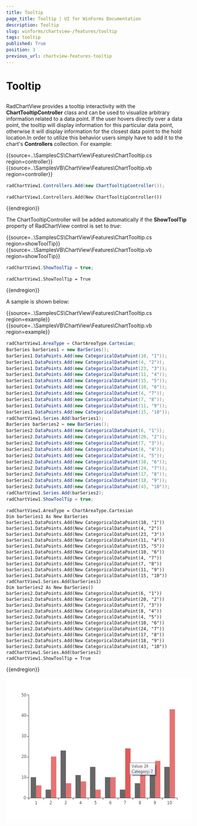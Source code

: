 ```yaml
---
title: Tooltip
page_title: Tooltip | UI for WinForms Documentation
description: Tooltip
slug: winforms/chartview-/features/tooltip
tags: tooltip
published: True
position: 3
previous_url: chartview-features-tooltip
---
```


# Tooltip



## 

RadChartView provides a tooltip interactivity  with the __ChartTooltipController__ class and can be used to visualize arbitrary information related to a data point. If the user hovers directly over a data point, the tooltip will display information for this particular data point, otherwise it will display information for the closest data point to the hold location.In order to utilize this behavior users simply have to add it to the chart's __Controllers__ collection. For example: 

{{source=..\SamplesCS\ChartView\Features\ChartTooltip.cs region=controller}} 
{{source=..\SamplesVB\ChartView\Features\ChartTooltip.vb region=controller}} 

````C#
radChartView1.Controllers.Add(new ChartTooltipController());

````
````VB.NET
radChartView1.Controllers.Add(New ChartTooltipController())

````

{{endregion}} 




The ChartTooltipController will be added automatically if the __ShowToolTip__ property of RadChartView control is set to *true*: 

{{source=..\SamplesCS\ChartView\Features\ChartTooltip.cs region=showToolTip}} 
{{source=..\SamplesVB\ChartView\Features\ChartTooltip.vb region=showToolTip}} 

````C#
radChartView1.ShowToolTip = true;

````
````VB.NET
radChartView1.ShowToolTip = True

````

{{endregion}} 




A sample is shown below: 

{{source=..\SamplesCS\ChartView\Features\ChartTooltip.cs region=example}} 
{{source=..\SamplesVB\ChartView\Features\ChartTooltip.vb region=example}} 

````C#
radChartView1.AreaType = ChartAreaType.Cartesian;
BarSeries barSeries1 = new BarSeries();
barSeries1.DataPoints.Add(new CategoricalDataPoint(10, "1"));
barSeries1.DataPoints.Add(new CategoricalDataPoint(4, "2"));
barSeries1.DataPoints.Add(new CategoricalDataPoint(23, "3"));
barSeries1.DataPoints.Add(new CategoricalDataPoint(11, "4"));
barSeries1.DataPoints.Add(new CategoricalDataPoint(15, "5"));
barSeries1.DataPoints.Add(new CategoricalDataPoint(10, "6"));
barSeries1.DataPoints.Add(new CategoricalDataPoint(4, "7"));
barSeries1.DataPoints.Add(new CategoricalDataPoint(7, "8"));
barSeries1.DataPoints.Add(new CategoricalDataPoint(11, "9"));
barSeries1.DataPoints.Add(new CategoricalDataPoint(15, "10"));
radChartView1.Series.Add(barSeries1);
BarSeries barSeries2 = new BarSeries();
barSeries2.DataPoints.Add(new CategoricalDataPoint(6, "1"));
barSeries2.DataPoints.Add(new CategoricalDataPoint(20, "2"));
barSeries2.DataPoints.Add(new CategoricalDataPoint(7, "3"));
barSeries2.DataPoints.Add(new CategoricalDataPoint(8, "4"));
barSeries2.DataPoints.Add(new CategoricalDataPoint(4, "5"));
barSeries2.DataPoints.Add(new CategoricalDataPoint(10, "6"));
barSeries2.DataPoints.Add(new CategoricalDataPoint(24, "7"));
barSeries2.DataPoints.Add(new CategoricalDataPoint(17, "8"));
barSeries2.DataPoints.Add(new CategoricalDataPoint(18, "9"));
barSeries2.DataPoints.Add(new CategoricalDataPoint(43, "10"));
radChartView1.Series.Add(barSeries2);
radChartView1.ShowToolTip = true;

````
````VB.NET
radChartView1.AreaType = ChartAreaType.Cartesian
Dim barSeries1 As New BarSeries
barSeries1.DataPoints.Add(New CategoricalDataPoint(10, "1"))
barSeries1.DataPoints.Add(New CategoricalDataPoint(4, "2"))
barSeries1.DataPoints.Add(New CategoricalDataPoint(23, "3"))
barSeries1.DataPoints.Add(New CategoricalDataPoint(11, "4"))
barSeries1.DataPoints.Add(New CategoricalDataPoint(15, "5"))
barSeries1.DataPoints.Add(New CategoricalDataPoint(10, "6"))
barSeries1.DataPoints.Add(New CategoricalDataPoint(4, "7"))
barSeries1.DataPoints.Add(New CategoricalDataPoint(7, "8"))
barSeries1.DataPoints.Add(New CategoricalDataPoint(11, "9"))
barSeries1.DataPoints.Add(New CategoricalDataPoint(15, "10"))
radChartView1.Series.Add(barSeries1)
Dim barSeries2 As New BarSeries()
barSeries2.DataPoints.Add(New CategoricalDataPoint(6, "1"))
barSeries2.DataPoints.Add(New CategoricalDataPoint(20, "2"))
barSeries2.DataPoints.Add(New CategoricalDataPoint(7, "3"))
barSeries2.DataPoints.Add(New CategoricalDataPoint(8, "4"))
barSeries2.DataPoints.Add(New CategoricalDataPoint(4, "5"))
barSeries2.DataPoints.Add(New CategoricalDataPoint(10, "6"))
barSeries2.DataPoints.Add(New CategoricalDataPoint(24, "7"))
barSeries2.DataPoints.Add(New CategoricalDataPoint(17, "8"))
barSeries2.DataPoints.Add(New CategoricalDataPoint(18, "9"))
barSeries2.DataPoints.Add(New CategoricalDataPoint(43, "10"))
radChartView1.Series.Add(barSeries2)
radChartView1.ShowToolTip = True

````

{{endregion}} 


![chartview-features-tooltips 001](images/chartview-features-tooltips001.png)
